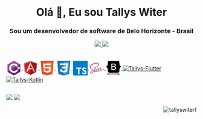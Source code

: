 <h1 align="center">Olá 👋, Eu sou Tallys Witer</h1>
<h3 align="center">Sou um desenvolvedor de software de Belo Horizonte - Brasil</h3>
 
<div align="center">
  <a href="https://github.com/TallysWiterF">
  <img height="180em" src="https://github-readme-stats.vercel.app/api?username=tallyswiterf&show_icons=true&theme=dracula&include_all_commits=true&count_private=true"/>
<img height="180em" src="https://github-readme-stats.vercel.app/api/top-langs/?username=tallyswiterf&layout-compact&langs_count-16&theme=dracula"/>
</div>
<div style="display: inline_block"><br><br>
  <img align="center" alt="Tallys-Csharp" height="40" width="40" src="https://raw.githubusercontent.com/devicons/devicon/master/icons/csharp/csharp-original.svg">
  <img align="center" alt="Tallys-Angular" height="40" width="40" src="https://raw.githubusercontent.com/devicons/devicon/master/icons/angularjs/angularjs-original.svg">
  <img align="center" alt="Tallys-HTML" height="40" width="40" src="https://raw.githubusercontent.com/devicons/devicon/master/icons/html5/html5-original.svg">
  <img align="center" alt="Tallys-CSS" height="40" width="40" src="https://raw.githubusercontent.com/devicons/devicon/master/icons/css3/css3-original.svg">
  <img align="center" alt="Tallys-TS" height="40" width="40" src="https://raw.githubusercontent.com/devicons/devicon/master/icons/typescript/typescript-original.svg">
  <img align="center" alt="Tallys-SASS" height="40" width="40" src="https://raw.githubusercontent.com/devicons/devicon/master/icons/sass/sass-original.svg" />
  <img align="center" alt="Tallys-Bootstrap" height="40" width="40" src="https://raw.githubusercontent.com/devicons/devicon/master/icons/bootstrap/bootstrap-plain-wordmark.svg"/>
  <img align="center" alt="Tallys-Flutter" height="40" width="40" src="https://www.vectorlogo.zone/logos/flutterio/flutterio-icon.svg"/> 
  <img align="center" alt="Tallys-Kotlin" width="40" height="40" src="https://www.vectorlogo.zone/logos/kotlinlang/kotlinlang-icon.svg"/> 
</div>

##

<div>
  <a href = "mailto:tallyswiter65@gmail.com"><img src="https://img.shields.io/badge/-Gmail-%23333?style=for-the-badge&logo=gmail&logoColor=white" target="_blank"></a>
  <a href="https://www.linkedin.com/in/tallys-witer-860162194/" target="_blank"><img src="https://img.shields.io/badge/-LinkedIn-%230077B5?style=for-the-badge&logo=linkedin&logoColor=white" target="_blank"></a> 
</div>

<p align="right"> <img src="https://komarev.com/ghpvc/?username=tallyswiterf&label=Profile%20views&color=0e75b6&style=flat" alt="tallyswiterf" /> </p>
